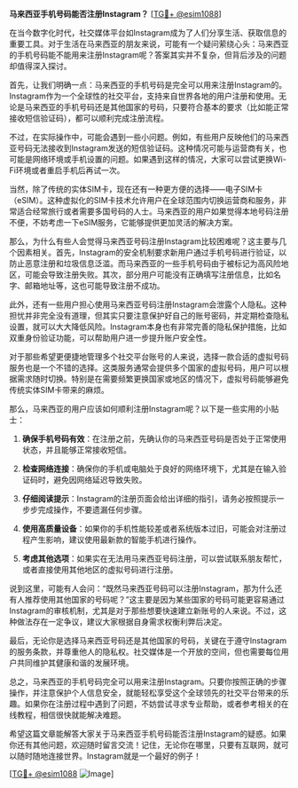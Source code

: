 **马来西亚手机号码能否注册Instagram？** [[TG💪+ @esim1088](https://t.me/s/esim1088)]

在当今数字化时代，社交媒体平台如Instagram成为了人们分享生活、获取信息的重要工具。对于生活在马来西亚的朋友来说，可能有一个疑问萦绕心头：马来西亚的手机号码能不能用来注册Instagram呢？答案其实并不复杂，但背后涉及的问题却值得深入探讨。

首先，让我们明确一点：马来西亚的手机号码是完全可以用来注册Instagram的。Instagram作为一个全球性的社交平台，支持来自世界各地的用户注册和使用。无论是马来西亚的手机号码还是其他国家的号码，只要符合基本的要求（比如能正常接收短信验证码），都可以顺利完成注册流程。

不过，在实际操作中，可能会遇到一些小问题。例如，有些用户反映他们的马来西亚号码无法接收到Instagram发送的短信验证码。这种情况可能与运营商有关，也可能是网络环境或手机设置的问题。如果遇到这样的情况，大家可以尝试更换Wi-Fi环境或者重启手机后再试一次。

当然，除了传统的实体SIM卡，现在还有一种更方便的选择——电子SIM卡（eSIM）。这种虚拟化的SIM卡技术允许用户在全球范围内切换运营商和服务，非常适合经常旅行或者需要多国号码的人士。马来西亚的用户如果觉得本地号码注册不便，不妨考虑一下eSIM服务，它能够提供更加灵活的解决方案。

那么，为什么有些人会觉得马来西亚号码注册Instagram比较困难呢？这主要与几个因素相关。首先，Instagram的安全机制要求新用户通过手机号码进行验证，以防止恶意注册和垃圾信息泛滥。而马来西亚的一些手机号码由于被标记为高风险地区，可能会导致注册失败。其次，部分用户可能没有正确填写注册信息，比如名字、邮箱地址等，这也可能导致注册不成功。

此外，还有一些用户担心使用马来西亚号码注册Instagram会泄露个人隐私。这种担忧并非完全没有道理，但其实只要注意保护好自己的账号密码，并定期检查隐私设置，就可以大大降低风险。Instagram本身也有非常完善的隐私保护措施，比如双重身份验证功能，可以帮助用户进一步提升账户安全性。

对于那些希望更便捷地管理多个社交平台账号的人来说，选择一款合适的虚拟号码服务也是一个不错的选择。这类服务通常会提供多个国家的虚拟号码，用户可以根据需求随时切换。特别是在需要频繁更换国家或地区的情况下，虚拟号码能够避免传统实体SIM卡带来的麻烦。

那么，马来西亚的用户应该如何顺利注册Instagram呢？以下是一些实用的小贴士：

1. **确保手机号码有效**：在注册之前，先确认你的马来西亚号码是否处于正常使用状态，并且能够正常接收短信。
   
2. **检查网络连接**：确保你的手机或电脑处于良好的网络环境下，尤其是在输入验证码时，避免因网络延迟导致失败。

3. **仔细阅读提示**：Instagram的注册页面会给出详细的指引，请务必按照提示一步步完成操作，不要遗漏任何步骤。

4. **使用高质量设备**：如果你的手机性能较差或者系统版本过旧，可能会对注册过程产生影响，建议使用最新款的智能手机进行操作。

5. **考虑其他选项**：如果实在无法用马来西亚号码注册，可以尝试联系朋友帮忙，或者直接使用其他地区的虚拟号码进行注册。

说到这里，可能有人会问：“既然马来西亚号码可以注册Instagram，那为什么还有人推荐使用其他国家的号码呢？”这主要是因为某些国家的号码可能更容易通过Instagram的审核机制，尤其是对于那些想要快速建立新账号的人来说。不过，这种做法存在一定争议，建议大家根据自身需求权衡利弊后决定。

最后，无论你是选择马来西亚号码还是其他国家的号码，关键在于遵守Instagram的服务条款，并尊重他人的隐私权。社交媒体是一个开放的空间，但也需要每位用户共同维护其健康和谐的发展环境。

总之，马来西亚的手机号码完全可以用来注册Instagram。只要你按照正确的步骤操作，并注意保护个人信息安全，就能轻松享受这个全球领先的社交平台带来的乐趣。如果你在注册过程中遇到了问题，不妨尝试寻求专业帮助，或者参考相关的在线教程，相信很快就能解决难题。

希望这篇文章能解答大家关于马来西亚手机号码能否注册Instagram的疑惑。如果你还有其他问题，欢迎随时留言交流！记住，无论你在哪里，只要有互联网，就可以随时随地连接世界。Instagram就是一个最好的例子！

[[TG💪+ @esim1088](https://t.me/s/esim1088) ![Image](https://i.postimg.cc/4NQfJmqS/Snipaste-2025-05-13-00-14-12.png)]